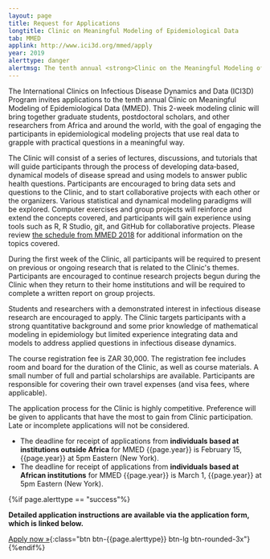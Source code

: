 ```yaml
---
layout: page
title: Request for Applications
longtitle: Clinic on Meaningful Modeling of Epidemiological Data
tab: MMED
applink: http://www.ici3d.org/mmed/apply
year: 2019
alerttype: danger
alertmsg: The tenth annual <strong>Clinic on the Meaningful Modeling of Epidemiological Data (MMED)</strong> will be held May 27 - June 7 at the African Institute for Mathematical Science in Muizenberg, South Africa. The application will open soon.
---
```

The International Clinics on Infectious Disease Dynamics and Data (ICI3D) Program invites applications to the tenth annual Clinic on Meaningful Modeling of Epidemiological Data (MMED). This 2-week modeling clinic will bring together graduate students, postdoctoral scholars, and other researchers from Africa and around the world, with the goal of engaging the participants in epidemiological modeling projects that use real data to grapple with practical questions in a meaningful way.

The Clinic will consist of a series of lectures, discussions, and tutorials that will guide participants through the process of developing data‐based, dynamical models of disease spread and using models to answer public health questions. Participants are encouraged to bring data sets and questions to the Clinic, and to start collaborative projects with each other or the organizers. Various statistical and dynamical modeling paradigms will be explored. Computer exercises and group projects will reinforce and extend the concepts covered, and participants will gain experience using tools such as R, R Studio, git, and GitHub for collaborative projects. Please review [the schedule from MMED 2018](http://www.ici3d.org/MMED/schedule/2018) for additional information on the topics covered.

During the first week of the Clinic, all participants will be required to present on previous or ongoing research that is related to the Clinic's themes. Participants are encouraged to continue research projects begun during the Clinic when they return to their home institutions and will be required to complete a written report on group projects.

Students and researchers with a demonstrated interest in infectious disease research are encouraged to apply. The Clinic targets participants with a strong quantitative background and some prior knowledge of mathematical modeling in epidemiology but limited experience integrating data and models to address applied questions in infectious disease dynamics.

The course registration fee is ZAR 30,000. The registration fee includes room and board for the duration of the Clinic, as well as course materials. A small number of full and partial scholarships are available. Participants are responsible for covering their own travel expenses (and visa fees, where applicable).

The application process for the Clinic is highly competitive. Preference will be given to applicants that have the most to gain from Clinic participation. Late or incomplete applications will not be considered.

- The deadline for receipt of applications from **individuals based at institutions outside Africa** for MMED {{page.year}} is February 15, {{page.year}} at 5pm Eastern (New York).
- The deadline for receipt of applications from **individuals based at African institutions** for MMED {{page.year}} is March 1, {{page.year}} at 5pm Eastern (New York).

{%if page.alerttype == "success"%}

**Detailed application instructions are available via the application form, which is linked below.**

[Apply now »]({{page.applink}} "Application Form"){:class="btn btn-{{page.alerttype}} btn-lg btn-rounded-3x"}
{%endif%}
